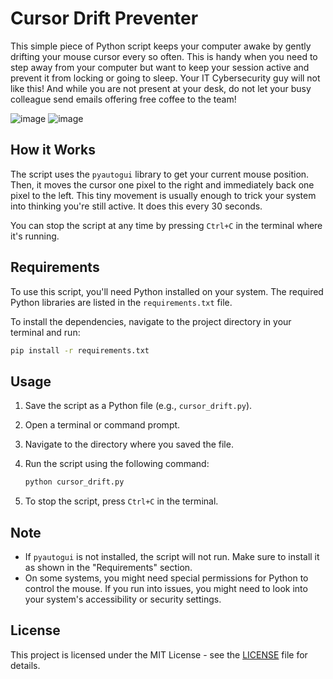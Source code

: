 # Cursor Drift Preventer
This simple piece of Python script keeps your computer awake by gently drifting your mouse cursor every so often.
This is handy when you need to step away from your computer but want to keep your session active and prevent it from locking or going to sleep.
Your IT Cybersecurity guy will not like this!
And while you are not present at your desk, do not let your busy colleague send emails offering free coffee to the team!

![image](https://github.com/user-attachments/assets/d2361e96-565f-4f2e-aa28-ba2033b11bae)
![image](https://github.com/user-attachments/assets/0b8dd407-c370-40b0-a320-d3a6cf7a1102)

## How it Works

The script uses the `pyautogui` library to get your current mouse position. Then, it moves the cursor one pixel to the right and immediately back one pixel to the left. This tiny movement is usually enough to trick your system into thinking you're still active. It does this every 30 seconds.

You can stop the script at any time by pressing `Ctrl+C` in the terminal where it's running.

## Requirements

To use this script, you'll need Python installed on your system. The required Python libraries are listed in the `requirements.txt` file.

To install the dependencies, navigate to the project directory in your terminal and run:

```bash
pip install -r requirements.txt
```

## Usage

1.  Save the script as a Python file (e.g., `cursor_drift.py`).
2.  Open a terminal or command prompt.
3.  Navigate to the directory where you saved the file.
4.  Run the script using the following command:

    ```bash
    python cursor_drift.py
    ```

5.  To stop the script, press `Ctrl+C` in the terminal.

## Note

- If `pyautogui` is not installed, the script will not run. Make sure to install it as shown in the "Requirements" section.
- On some systems, you might need special permissions for Python to control the mouse. If you run into issues, you might need to look into your system's accessibility or security settings.

## License

This project is licensed under the MIT License - see the [LICENSE](LICENSE) file for details.
